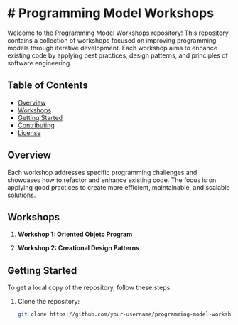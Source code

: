 # # Programming Model Workshops

Welcome to the Programming Model Workshops repository! This repository contains a collection of workshops focused on improving programming models through iterative development. Each workshop aims to enhance existing code by applying best practices, design patterns, and principles of software engineering.

## Table of Contents
- [Overview](#overview)
- [Workshops](#workshops)
- [Getting Started](#getting-started)
- [Contributing](#contributing)
- [License](#license)

## Overview

Each workshop addresses specific programming challenges and showcases how to refactor and enhance existing code. The focus is on applying good practices to create more efficient, maintainable, and scalable solutions.

## Workshops

1. **Workshop 1: Oriented Objetc Program**

2. **Workshop 2: Creational Design Patterns**

## Getting Started

To get a local copy of the repository, follow these steps:

1. Clone the repository:
   ```bash
   git clone https://github.com/your-username/programming-model-workshops.git
